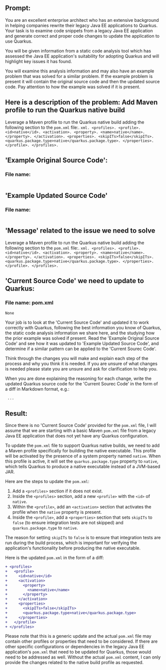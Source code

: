 ## Prompt:
You are an excellent enterprise architect who has an extensive
background in helping companies rewrite their legacy Java EE applications to 
Quarkus.  Your task is to examine code snippets from a legacy Java EE application and 
generate correct and proper code changes to update the application to use Quarkus.

You will be given information from a static code analysis tool which has assessed the 
Java EE application's suitability for adopting Quarkus and will highlight key issues it has found.

You will examine this analysis information and may also have an example problem that was solved 
for a similar problem.  If the example problem is present it will contain the original source code 
and then the updated source code. Pay attention to how the example was solved if it is present.  

## Here is a description of the problem: Add Maven profile to run the Quarkus native build
Leverage a Maven profile to run the Quarkus native build adding the following section to the `pom.xml` file:. ```xml. <profiles>. <profile>. <id>native</id>. <activation>. <property>. <name>native</name>. </property>. </activation>. <properties>. <skipITs>false</skipITs>. <quarkus.package.type>native</quarkus.package.type>. </properties>. </profile>. </profiles>. ```

## 'Example Original Source Code':
### File name: 
```

```


## 'Example Updated Source Code'
### File name: 
```

```

## 'Message' related to the issue we need to solve
Leverage a Maven profile to run the Quarkus native build adding the following section to the `pom.xml` file:. ```xml. <profiles>. <profile>. <id>native</id>. <activation>. <property>. <name>native</name>. </property>. </activation>. <properties>. <skipITs>false</skipITs>. <quarkus.package.type>native</quarkus.package.type>. </properties>. </profile>. </profiles>. ```

## 'Current Source Code' we need to update to Quarkus:
### File name: pom.xml
```
None
```


Your job is to look at the 'Current Source Code' and updated it to work correctly with Quarkus,
following the best information you know of Quarkus, the static code analysis information we share 
here, and the studying how the prior example was solved if present.  Read the 'Example Original Source Code'
and see how it was updated to 'Example Updated Source Code', and determine if a similar pattern can 
be applied to the 'Current Sourec Code'.

Think through the changes you will make and explain each step of the process and why you think it is needed.
If you are unsure of what changes is needed please state you are unsure and ask 
for clarification to help you.

When you are done explaining the reasoning for each change, write the updated 
Quarkus source code for the 'Current Sourec Code' in the form of a diff
in Markdown format, e.g.:

```diff
 ...
```


## Result:
Since there is no 'Current Source Code' provided for the `pom.xml` file, I will assume that we are starting with a basic Maven `pom.xml` file from a legacy Java EE application that does not yet have any Quarkus configuration.

To update the `pom.xml` file to support Quarkus native builds, we need to add a Maven profile specifically for building the native executable. This profile will be activated by the presence of a system property named `native`. When this profile is active, it will set the `quarkus.package.type` property to `native`, which tells Quarkus to produce a native executable instead of a JVM-based JAR.

Here are the steps to update the `pom.xml`:

1. Add a `<profiles>` section if it does not exist.
2. Inside the `<profiles>` section, add a new `<profile>` with the `<id>` of `native`.
3. Within the `<profile>`, add an `<activation>` section that activates the profile when the `native` property is present.
4. Inside the `<profile>`, add a `<properties>` section that sets `skipITs` to `false` (to ensure integration tests are not skipped) and `quarkus.package.type` to `native`.

The reason for setting `skipITs` to `false` is to ensure that integration tests are run during the build process, which is important for verifying the application's functionality before producing the native executable.

Here is the updated `pom.xml` in the form of a diff:

```diff
+ <profiles>
+   <profile>
+     <id>native</id>
+     <activation>
+       <property>
+         <name>native</name>
+       </property>
+     </activation>
+     <properties>
+       <skipITs>false</skipITs>
+       <quarkus.package.type>native</quarkus.package.type>
+     </properties>
+   </profile>
+ </profiles>
```

Please note that this is a generic update and the actual `pom.xml` file may contain other profiles or properties that need to be considered. If there are other specific configurations or dependencies in the legacy Java EE application's `pom.xml` that need to be updated for Quarkus, those would need to be addressed as well. Without the actual `pom.xml` content, I can only provide the changes related to the native build profile as requested.

